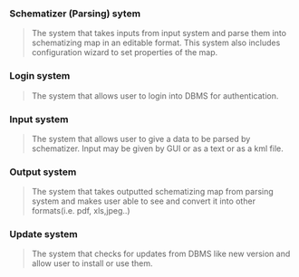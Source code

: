 ### Schematizer (Parsing) sytem ###
> The system that takes inputs from input system and parse them into schematizing map in an editable format. This system also includes configuration wizard to set properties of the map.

### Login system ###
> The system that allows user to login into DBMS for authentication.

### Input system ###
> The system that allows user to give a data to be parsed by schematizer. Input may be given by GUI or as a text or as a kml file.

### Output system ###
> The system that takes outputted schematizing map from parsing system and makes user able to see and convert it into other formats(i.e. pdf, xls,jpeg..)

### Update system ###
> The system that checks for updates from DBMS like new version and allow user to install or use them.